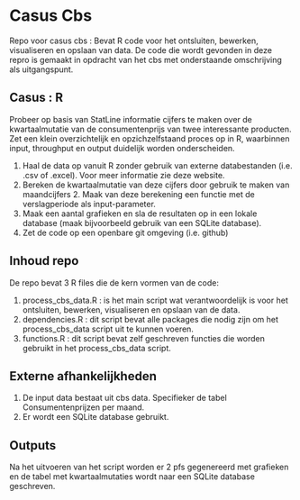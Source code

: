 # Casus Cbs
Repo voor casus cbs : Bevat R code voor het ontsluiten, bewerken, visualiseren en opslaan van data.
De code die wordt gevonden in deze repro is gemaakt in opdracht van het cbs met onderstaande omschrijving als uitgangspunt.

## Casus : R
Probeer op basis van StatLine informatie cijfers te maken over de kwartaalmutatie van de consumentenprijs van twee interessante producten.
Zet een klein overzichtelijk en opzichzelfstaand proces op in R, waarbinnen input, throughput en output duidelijk worden onderscheiden.
1. Haal de data op vanuit R zonder gebruik van externe databestanden (i.e. .csv of .excel). Voor meer informatie zie deze website.
2. Bereken de kwartaalmutatie van deze cijfers door gebruik te maken van maandcijfers 2. Maak van deze berekening een functie met de verslagperiode als input-parameter.
3. Maak een aantal grafieken en sla de resultaten op in een lokale database (maak bijvoorbeeld gebruik van een SQLite database).
4. Zet de code op een openbare git omgeving (i.e. github)

## Inhoud repo
De repo bevat 3 R files die de kern vormen van de code:
1. process_cbs_data.R : is het main script wat verantwoordelijk is voor het ontsluiten, bewerken, visualiseren en opslaan van de data.
2. dependencies.R : dit script bevat alle packages die nodig zijn om het process_cbs_data script uit te kunnen voeren.
3. functions.R : dit script bevat zelf geschreven functies die worden gebruikt in het process_cbs_data script.

## Externe afhankelijkheden
1. De input data bestaat uit cbs data. Specifieker de tabel Consumentenprijzen per maand.
2. Er wordt een SQLite database gebruikt.

## Outputs
Na het uitvoeren van het script worden er 2 pfs gegenereerd met grafieken en de tabel met kwartaalmutaties wordt naar een SQLite database geschreven.
